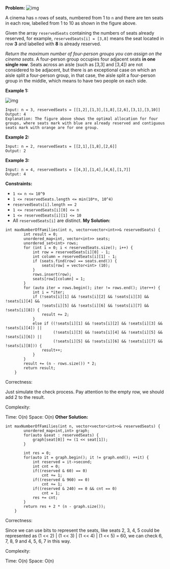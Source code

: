 **Problem:**
![img](https://assets.leetcode.com/uploads/2020/02/14/cinema_seats_1.png)

A cinema has `n` rows of seats, numbered from 1 to `n` and there are ten seats in each row, labelled from 1 to 10 as shown in the figure above.

Given the array `reservedSeats` containing the numbers of seats already reserved, for example, `reservedSeats[i] = [3,8]` means the seat located in row **3** and labelled with **8** is already reserved.

*Return the maximum number of four-person groups you can assign on the cinema seats.* A four-person group occupies four adjacent seats **in one single row**. Seats across an aisle (such as [3,3] and [3,4]) are not considered to be adjacent, but there is an exceptional case on which an aisle split a four-person group, in that case, the aisle split a four-person group in the middle, which means to have two people on each side.

 

**Example 1:**

![img](https://assets.leetcode.com/uploads/2020/02/14/cinema_seats_3.png)

```
Input: n = 3, reservedSeats = [[1,2],[1,3],[1,8],[2,6],[3,1],[3,10]]
Output: 4
Explanation: The figure above shows the optimal allocation for four groups, where seats mark with blue are already reserved and contiguous seats mark with orange are for one group.
```

**Example 2:**

```
Input: n = 2, reservedSeats = [[2,1],[1,8],[2,6]]
Output: 2
```

**Example 3:**

```
Input: n = 4, reservedSeats = [[4,3],[1,4],[4,6],[1,7]]
Output: 4
```

 

**Constraints:**

- `1 <= n <= 10^9`
- `1 <= reservedSeats.length <= min(10*n, 10^4)`
- `reservedSeats[i].length == 2`
- `1 <= reservedSeats[i][0] <= n`
- `1 <= reservedSeats[i][1] <= 10`
- All `reservedSeats[i]` are distinct.
**My Solution:**
```
int maxNumberOfFamilies(int n, vector<vector<int>>& reservedSeats) {
        int result = 0;
        unordered_map<int, vector<int>> seats;
        unordered_set<int> rows;
        for (int i = 0; i < reservedSeats.size(); i++) {
            int row = reservedSeats[i][0] - 1;
            int column = reservedSeats[i][1] - 1;
            if (seats.find(row) == seats.end()) {
                seats[row] = vector<int> (10);
            }
            rows.insert(row);
            seats[row][column] = 1;
        }
        for (auto iter = rows.begin(); iter != rows.end(); iter++) {
            int i = *iter;
            if (!seats[i][1] && !seats[i][2] && !seats[i][3] && !seats[i][4] &&
                !seats[i][5] && !seats[i][6] && !seats[i][7] && !seats[i][8]) {
                result += 2;
            }
            else if ((!seats[i][1] && !seats[i][2] && !seats[i][3] && !seats[i][4]) || 
                     (!seats[i][3] && !seats[i][4] && !seats[i][5] && !seats[i][6]) || 
                     (!seats[i][5] && !seats[i][6] && !seats[i][7] && !seats[i][8])) {
                result++;
            }
        }
        result += (n - rows.size()) * 2; 
        return result;
    }
```
Correctness:

Just simulate the check process. Pay attention to the empty row, we should add 2 to the result.

Complexity:

Time: O(n)
Space: O(n)
**Other Solution:**
```
int maxNumberOfFamilies(int n, vector<vector<int>>& reservedSeats) {
        unordered_map<int,int> graph;
        for(auto &seat : reservedSeats) {
            graph[seat[0]] += (1 << seat[1]);
        }
        
        int res = 0;
        for(auto it = graph.begin(); it != graph.end(); ++it) {
            int reserved = it->second;
            int cnt = 0;
            if((reserved & 60) == 0)
                cnt += 1;
            if((reserved & 960) == 0)
                cnt += 1;
            if((reserved & 240) == 0 && cnt == 0)
                cnt = 1;
            res += cnt;
        }
        return res + 2 * (n - graph.size());
    }
```
Correctness:

Since we can use bits to represent the seats, like seats 2, 3, 4, 5 could be represented as (1 << 2) | (1 << 3) | (1 << 4) | (1 << 5) = 60, we can check 6, 7, 8, 9 and 4, 5, 6, 7 in this way.

Complexity:

Time: O(n)
Space: O(n)